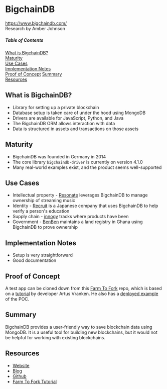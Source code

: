 # BigchainDB
https://www.bigchaindb.com/  
Research by Amber Johnson

##### Table of Contents  
[What is BigchainDB?](#what-is-bigchaindb)  
[Maturity](#maturity)  
[Use Cases](#use-cases)  
[Implementation Notes](#implementation-notes)  
[Proof of Concept](#proof-of-concept)
[Summary](#summary)  
[Resources](#resources)

## What is BigchainDB?

* Library for setting up a private blockchain
* Database setup is taken care of under the hood using MongoDB
* Drivers are available for JavaScript, Python, and Java
* The BigchainDB ORM allows interaction with data
* Data is structured in assets and transactions on those assets

## Maturity

* BigchainDB was founded in Germany in 2014
* The core library `bigchaindb-driver` is currently on version 4.1.0
* Many real-world examples exist, and the product seems well-supported

## Use Cases

* Intellectual property - [Resonate](https://resonate.is/) leverages BigchainDB to manage ownership of streaming music
* Identity - [Recruit](http://recruit-tech.co.jp/) is a Japanese company that uses BigchainDB to help verify a person's education
* Supply chain - [innogy](https://www.innogy.com/web/cms/en/3087918/for-your-home/) tracks where products have been
* Government - [BenBen](http://www.benben.com.gh/) maintains a land registry in Ghana using BigchainDB to prove ownership 

## Implementation Notes

* Setup is very straightforward
* Good documentation

## Proof of Concept
A test app can be cloned down from this [Farm To Fork](https://github.com/amberjohnsonsmile/farm-to-fork) repo, which is based on a [tutorial](https://medium.com/wearetheledger/bigchaindb-a-hands-on-approach-42e1d3b4e7a) by developer Artus Vranken. He also has a [deployed example](https://artus.github.io/FarmToFork/) of the POC.

## Summary
BigchainDB provides a user-friendly way to save blockchain data using MongoDB. It is a useful tool for building new blockchains, but it would not be helpful for working with existing blockchains.

## Resources

* [Website](https://www.bigchaindb.com/)
* [Blog](https://blog.bigchaindb.com/)
* [Github](https://github.com/bigchaindb/bigchaindb)
* [Farm To Fork Tutorial](https://medium.com/wearetheledger/bigchaindb-a-hands-on-approach-42e1d3b4e7a)
